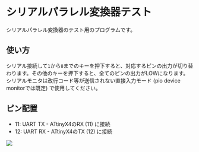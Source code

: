 # シリアルパラレル変換器テスト

シリアルパラレル変換器のテスト用のプログラムです。

## 使い方

シリアル接続して`1`から`8`までのキーを押下すると、対応するピンの出力が切り替わります。その他のキーを押下すると、全てのピンの出力がLOWになります。シリアルモニタは改行コード等が送信されない直接入力モード (pio device monitorでは既定) で使用してください。

## ピン配置

- 11: UART TX - ATtinyX4のRX (11) に接続
- 12: UART RX - ATtinyX4のTX (12) に接続

![](https://github.com/SpenceKonde/ATTinyCore/blob/v2.0.0-devThis-is-the-head-submit-PRs-against-this/avr/extras/ATtiny_x4.png)
